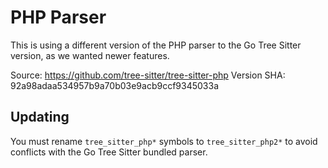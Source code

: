 # PHP Parser

This is using a different version of the PHP parser to the Go Tree Sitter
version, as we wanted newer features.

Source: https://github.com/tree-sitter/tree-sitter-php
Version SHA: 92a98adaa534957b9a70b03e9acb9ccf9345033a

## Updating

You must rename `tree_sitter_php*` symbols to `tree_sitter_php2*` to avoid
conflicts with the Go Tree Sitter bundled parser.
